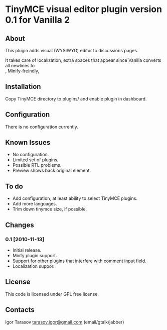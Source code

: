 TinyMCE visual editor plugin version 0.1 for Vanilla 2
======================================================

About
-----

This plugin adds visual (WYSIWYG) editor to discussions pages.

It takes care of localization, extra spaces that appear since Vanilla converts 
all newlines to <br />, Minify-freindly, 

Installation
------------

Copy TinyMCE directory to plugins/ and enable plugin in dashboard.

Configuration
-------------

There is no configuration currently.

Known Issues
------------

- No configuration.
- Limited set of plugins.
- Possible RTL problems.
- Preview shows back original element.

To do
-----

- Add configuration, at least ability to select TinyMCE plugins.
- Add more languages.
- Trim down tinymce size, if possible.

Changes
-------

### 0.1 [2010-11-13]

- Initial release.
- Minfy plugin support.
- Support for other plugins that interfere with comment input field.
- Localization suppor.

License
-------

This code is licensed under GPL free license.

Contacts
--------

Igor Tarasov
<tarasov.igor@gmail.com> (email/gtalk/jabber)
